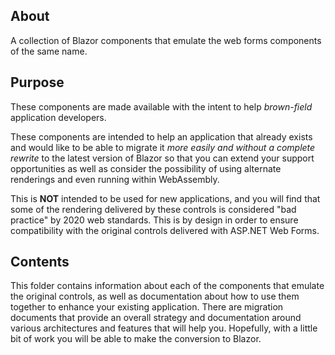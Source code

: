 ## About

A collection of Blazor components that emulate the web forms components of the same name.

## Purpose

These components are made available with the intent to help _brown-field_ application developers.

These components are intended to help an application that already exists and would like to be able to migrate
it _more easily and without a complete rewrite_ to the latest version of Blazor so that you can extend your support
opportunities as well as consider the possibility of using alternate renderings and even running within WebAssembly.

This is __NOT__ intended to be used for new applications, and you will find that some of the rendering delivered by
these controls is considered "bad practice" by 2020 web standards.  This is by design in order to ensure compatibility
with the original controls delivered with ASP.NET Web Forms.

## Contents

This folder contains information about each of the components that emulate the original controls, as well as documentation about how to use them together to enhance your existing application.  There are migration documents that provide an overall strategy and documentation around various architectures and features that will help you.  Hopefully, with a little bit of work you will be able to make the conversion to Blazor.

